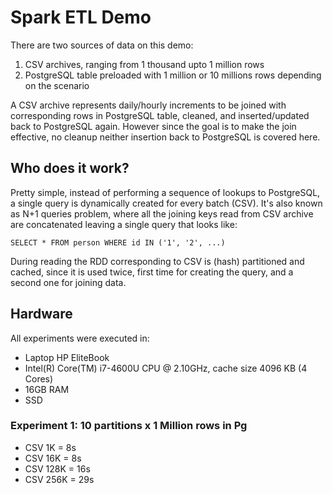 # Spark ETL Demo

There are two sources of data on this demo:
1. CSV archives, ranging from 1 thousand upto 1 million rows
2. PostgreSQL table preloaded with 1 million or 10 millions rows depending on the scenario

A CSV archive represents daily/hourly increments to be joined with corresponding rows in PostgreSQL table, cleaned, and inserted/updated back to PostgreSQL again. However since the goal is to make the join effective, no cleanup neither insertion back to PostgreSQL is covered here.

## Who does it work?

Pretty simple, instead of performing a sequence of lookups to PostgreSQL, a single query is dynamically created for every batch (CSV). It's also known as N+1 queries problem, where all the joining keys read from CSV archive are concatenated leaving a single query that looks like:

`SELECT * FROM person WHERE id IN ('1', '2', ...)`

During reading the RDD corresponding to CSV is (hash) partitioned and cached, since it is used twice, first time for creating the query, and a second one for joining data.

## Hardware
All experiments were executed in:
* Laptop HP EliteBook
* Intel(R) Core(TM) i7-4600U CPU @ 2.10GHz, cache size 4096 KB (4 Cores)
* 16GB RAM
* SSD

### Experiment 1: 10 partitions x 1 Million rows in Pg
- CSV 1K = 8s
- CSV 16K = 8s
- CSV 128K = 16s
- CSV 256K = 29s
